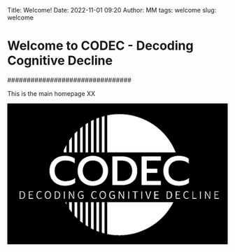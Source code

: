 Title: Welcome!
Date: 2022-11-01 09:20
Author: MM
tags: welcome
slug: welcome

# Welcome to CODEC - Decoding Cognitive Decline
################################

This is the main homepage XX

![](images/CODEC.jpg)
